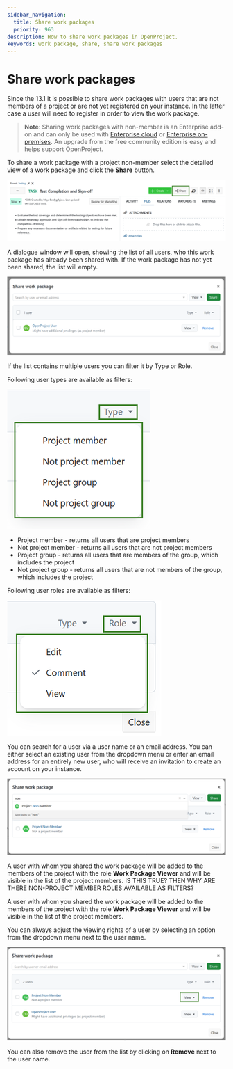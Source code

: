 ```yaml
---
sidebar_navigation:
  title: Share work packages
  priority: 963
description: How to share work packages in OpenProject.
keywords: work package, share, share work packages
---
```


# Share work packages

Since the 13.1 it is possible to share work packages with users that are not members of a project or are not yet registered on your instance. In the latter case a user will need to register in order to view the work package.

> **Note**: Sharing work packages with non-member is an Enterprise add-on and can only be used with [Enterprise cloud](../../../enterprise-guide/enterprise-cloud-guide/) or  [Enterprise on-premises](../../../enterprise-guide/enterprise-on-premises-guide/). An upgrade from the free community edition is easy and helps support OpenProject.

To share a work package with a project non-member select the detailed view of a work package and click the **Share** button.

![Share button in OpenProject work packages](openproject_user_guide_share_button_wp.png)

A dialogue window will open, showing the list of all users, who this work package has already been shared with. If the work package has not yet been shared, the list will empty. 

![List of users with access to a work package in OpenProject](openproject_user_guide_shared_with_list.png)

If the list contains multiple users you can filter it by Type or Role. 

Following user types are available as filters:

![Filter list of users by user type](openproject_user_guide_sharing_member_type_filter.png)

- Project member - returns all users that are project members
- Not project member - returns all users that are not project members
- Project group - returns all users that are members of the group, which includes the project
- Not project group - returns all users that are not members of the group, which includes the project

Following user roles are available as filters:

![Filter list of users by user role](openproject_user_guide_sharing_member_role_filter.png)

You can search for a user via a user name or an email address. You can either select an existing user from the dropdown menu or enter an email address for an entirely new user, who will receive an invitation to create an account on your instance.

![search for a new user to share a work package](openproject_user_guide_shared_search.png)

A user with whom you shared the work package will be added to the members of the project with the role **Work Package Viewer** and will be visible in the list of the project members. IS THIS TRUE? THEN WHY ARE THERE NON-PROJECT MEMBER ROLES AVAILABLE AS FILTERS?

A user with whom you shared the work package will be added to the members of the project with the role **Work Package Viewer** and will be visible in the list of the project members.

You can always adjust the viewing rights of a user by selecting an option from the dropdown menu next to the user name. 

![](openproject_user_guide_shared_with_list_change_role.png)

You can also remove the user from the list by clicking on **Remove** next to the user name.

